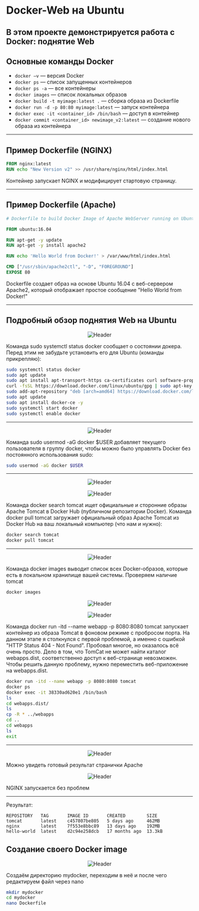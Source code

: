# Docker-Web на Ubuntu

В этом проекте демонстрируется работа с Docker: поднятие Web
---

## Основные команды Docker

- `docker –v` — версия Docker
- `docker ps` — список запущенных контейнеров
- `docker ps -a` — все контейнеры
- `docker images` — список локальных образов
- `docker build -t myimage:latest .` — сборка образа из Dockerfile
- `docker run -d -p 80:80 myimage:latest` — запуск контейнера
- `docker exec -it <container_id> /bin/bash` — доступ в контейнер
- `docker commit <container_id> newimage_v2:latest` — создание нового образа из контейнера

---

## Пример Dockerfile (NGINX)

```Dockerfile
FROM nginx:latest
RUN echo "New Version v2" >> /usr/share/nginx/html/index.html
```

Контейнер запускает NGINX и модифицирует стартовую страницу.

---

## Пример Dockerfile (Apache)

```Dockerfile
# Dockerfile to build Docker Image of Apache WebServer running on Ubuntu

FROM ubuntu:16.04

RUN apt-get -y update
RUN apt-get -y install apache2

RUN echo 'Hello World from Docker!' > /var/www/html/index.html

CMD ["/usr/sbin/apache2ctl", "-D", "FOREGROUND"]
EXPOSE 80
```

Dockerfile создает образ на основе Ubuntu 16.04 с веб-сервером Apache2, который отображает простое сообщение "Hello World from Docker!"

---

## Подробный обзор поднятия Web на Ubuntu

<p align="center">
  <img src="https://github.com/exeleron07/docker-web/blob/371a9cb138db046a9b2582c7b0b26335545f9c4b/img/1-1.png" alt="Header">
</p>

Команда sudo systemctl status docker сообщает о состоянии докера. Перед этим не забудьте установить его для Ubuntu (команды прикрепляю):

```bash
sudo systemctl status docker
sudo apt update
sudo apt install apt-transport-https ca-certificates curl software-properties-common
curl -fsSL https://download.docker.com/linux/ubuntu/gpg | sudo apt-key add -
sudo add-apt-repository "deb [arch=amd64] https://download.docker.com/linux/ubuntu $(lsb_release -cs) stable"
sudo apt update
sudo apt install docker-ce -y
sudo systemctl start docker
sudo systemctl enable docker
```

---

<p align="center">
  <img src="https://github.com/exeleron07/docker-web/blob/ca8cdca113d28741e4d0c0169f8cf5a6d9ea06b1/img/2-2.png" alt="Header">
</p>

Команда sudo usermod -aG docker $USER добавляет текущего пользователя в группу docker, чтобы можно было управлять Docker без постоянного использования sudo:

```bash
sudo usermod -aG docker $USER
```

---

<p align="center">
  <img src="https://github.com/exeleron07/docker-web/blob/887986b29a480f3dc94e6c0988ceca42e8d3797b/img/3.png" alt="Header">
</p>
<p align="center">
  <img src="https://github.com/exeleron07/docker-web/blob/887986b29a480f3dc94e6c0988ceca42e8d3797b/img/4.png" alt="Header">
</p>


Команда docker search tomcat ищет официальные и сторонние образы Apache Tomcat в Docker Hub (публичном репозитории Docker). Команда docker pull tomcat загружает официальный образ Apache Tomcat из Docker Hub на ваш локальный компьютер (что нам и нужно):


```bash
docker search tomcat
docker pull tomcat
```

---

<p align="center">
  <img src="https://github.com/exeleron07/docker-web/blob/a0b66b741f613853bb25009f29fb1e9e86cf3958/img/5.png" alt="Header">
</p>

Команда docker images выводит список всех Docker-образов, которые есть в локальном хранилище вашей системы. Проверяем наличие tomcat

```bash
docker images
```
<p align="center">
  <img src="https://github.com/exeleron07/docker-web/blob/488d243e4a55d8eac979d5ecf023b31fb575eb20/img/6.png" alt="Header">
</p>
<p align="center">
  <img src="https://github.com/exeleron07/docker-web/blob/488d243e4a55d8eac979d5ecf023b31fb575eb20/img/7.png" alt="Header">
</p>

Команда docker run -itd --name webapp -p 8080:8080 tomcat запускает контейнер из образа Tomcat в фоновом режиме с пробросом порта. На данном этапе я столкнулся с первой проблемой, а именно с ошибкой "HTTP Status 404 - Not Found". Пробовал многое, но оказалось всё очень просто. Дело в том, что TomCat не может найти каталог webapps.dist, соответственно доступ к веб-странице невозможен. Чтобы решить данную проблему, нужно переместить веб-приложение на webapps.dist.

```bash
docker run -itd --name webapp -p 8080:8080 tomcat
docker ps
docker exec -it 38330ad620e1 /bin/bash
ls
cd webapps.dist/
ls
cp -R * ../webapps
cd ..
cd webapps
ls
exit
```

---

<p align="center">
  <img src="https://github.com/exeleron07/docker-web/blob/488d243e4a55d8eac979d5ecf023b31fb575eb20/img/9.png" alt="Header">
</p>

Можно увидеть готовый результат странички Apache

<p align="center">
  <img src="https://github.com/exeleron07/docker-web/blob/488d243e4a55d8eac979d5ecf023b31fb575eb20/img/10.png" alt="Header">
</p>

NGINX запускается без проблем

---

Результат:

```
REPOSITORY   TAG       IMAGE ID       CREATED        SIZE
tomcat       latest    c457807be805   5 days ago     462MB
nginx        latest    7f553e8bbc89   13 days ago    192MB
hello-world  latest    d2c94e258dcb   17 months ago  13.3kB
```
## Создание своего Docker image

<p align="center">
  <img src="https://github.com/exeleron07/docker-web/blob/66b51e3aa9ba670ec621a07d7800030264c6849f/img/11.png" alt="Header">
</p>

Создаём директорию mydocker, переходим в неё и после чего редактируем файл через nano

```bash
mkdir mydocker
cd mydocker
nano Dockerfile
```


